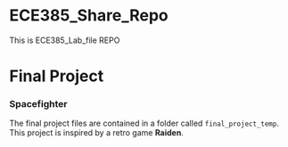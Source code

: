 # ECE385_Share_Repo

This is ECE385_Lab_file REPO

# Final Project
### Spacefighter

The final project files are contained in a folder called `final_project_temp`. This project is inspired by a retro game **Raiden**.
